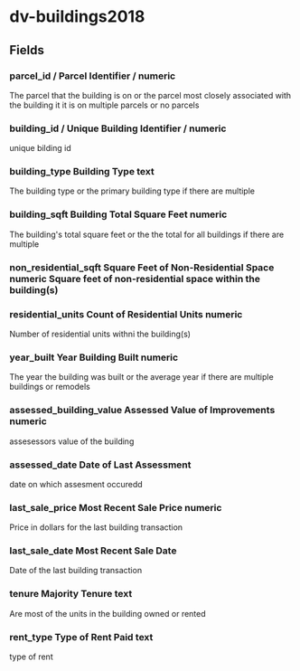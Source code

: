 # dv-buildings2018

## Fields
### parcel_id / Parcel Identifier	/ numeric	
The parcel that the building is on or the parcel most closely associated with the building it it is on multiple parcels or no parcels
### building_id	/ Unique Building Identifier / numeric	
unique bilding id
### building_type	Building Type	text	
The building type or the primary building type if there are multiple
### building_sqft	Building Total Square Feet	numeric	
The building's total square feet or the the total for all buildings if there are multiple
### non_residential_sqft	Square Feet of Non-Residential Space	numeric	Square feet of non-residential space within the building(s)
### residential_units	Count of Residential Units	numeric	
Number of residential units withni the building(s)
### year_built	Year Building Built	numeric	
The year the building was built or the average year if there are multiple buildings or remodels
### assessed_building_value	Assessed Value of Improvements	numeric	
assesessors value of the building 
### assessed_date	Date of Last Assessment		
date on which assesment occuredd
### last_sale_price	Most Recent Sale Price	numeric	
Price in dollars for the last building transaction
### last_sale_date	Most Recent Sale Date		
Date of the last building transaction
### tenure	Majority Tenure	text	
Are most of the units in the building owned or rented
### rent_type	Type of Rent Paid	text	
type of rent
